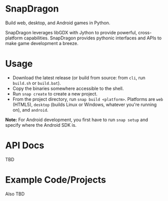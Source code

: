 # SnapDragon

Build web, desktop, and Android games in Python.

SnapDragon leverages libGDX with Jython to provide powerful, cross-platform capabilities. SnapDragon provides pythonic interfaces and APIs to make game development a breeze. 

# Usage

- Download the latest release (or build from source: from `cli`, run `build.sh` or `build.bat`).
- Copy the binaries somewhere accessible to the shell.
- Run `snap create` to create a new project.
- From the project directory, run `snap build <platform>`. Platforms are `web` (HTML5), `desktop` (builds Linux or Windows, whatever you're running on), and `android`.

**Note:** For Android development, you first have to run `snap setup` and specify where the Android SDK is.

# API Docs

TBD

# Example Code/Projects

Also TBD